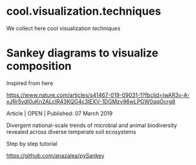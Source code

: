 # cool.visualization.techniques
We collect here cool visualization techniques 


# Sankey diagrams to visualize composition  

Inspired from here

https://www.nature.com/articles/s41467-019-09031-1?fbclid=IwAR3v-A-xJRr5vdI0uKn2ALclR43KQG4c3lEXV-1DGMzy96wLPGW0qqOcrg8

Article | OPEN | Published: 07 March 2019

Divergent national-scale trends of microbial and animal biodiversity revealed across diverse temperate soil ecosystems


Step by step tutorial

https://github.com/anazalea/pySankey
